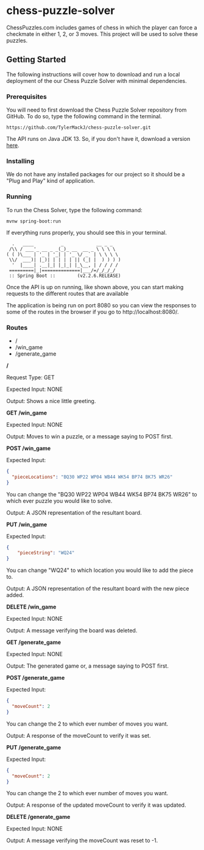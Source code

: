 # chess-puzzle-solver
ChessPuzzles.com includes games of chess in which the player can force a 
checkmate in either 1, 2, or 3 moves. This project will be used to solve 
these puzzles.

## Getting Started

The following instructions will cover how to download and run a local 
deployment of the our Chess Puzzle Solver with minimal dependencies.

### Prerequisites

You will need to first download the Chess Puzzle Solver repository from 
GitHub. To do so, type the following command in the terminal.

```
https://github.com/TylerMackJ/chess-puzzle-solver.git
```

The API runs on Java JDK 13. So, if you don't have it, download a version 
[here](https://www.oracle.com/java/technologies/javase-jdk13-downloads.html).

### Installing

We do not have any installed packages for our project so it should be a 
"Plug and Play" kind of application.

### Running

To run the Chess Solver, type the following command:

```
mvnw spring-boot:run
```

If everything runs properly, you should see this in your terminal.

```
  .   ____          _            __ _ _
 /\\ / ___'_ __ _ _(_)_ __  __ _ \ \ \ \
( ( )\___ | '_ | '_| | '_ \/ _` | \ \ \ \
 \\/  ___)| |_)| | | | | || (_| |  ) ) ) )
  '  |____| .__|_| |_|_| |_\__, | / / / /
 =========|_|==============|___/=/_/_/_/
 :: Spring Boot ::        (v2.2.6.RELEASE)

```

Once the API is up on running, like shown above, you can start making requests
to the different routes that are available

The application is being run on port 8080 so you can view the responses to 
some of the routes in the browser if you go to http://localhost:8080/.

### Routes
* /
* /win_game
* /generate_game

**/**

Request Type: GET

Expected Input: NONE

Output: Shows a nice little greeting.

**GET /win_game**

Expected Input: NONE

Output: Moves to win a puzzle, or a message saying to POST first.

**POST /win_game**

Expected Input: 

```json
{
  "pieceLocations": "BQ30 WP22 WP04 WB44 WK54 BP74 BK75 WR26"
}
```

You can change the "BQ30 WP22 WP04 WB44 WK54 BP74 BK75 WR26" to which ever puzzle you would like to solve.

Output: A JSON representation of the resultant board.

**PUT /win_game**

Expected Input:

```json
{
    "pieceString": "WQ24"
}
```

You can change "WQ24" to which location you would like to add the piece to.

Output: A JSON representation of the resultant board with the new piece added.

**DELETE /win_game**

Expected Input: NONE

Output: A message verifying the board was deleted.

**GET /generate_game**

Expected Input: NONE

Output: The generated game or, a message saying to POST first.

**POST /generate_game**

Expected Input: 

```json
{
  "moveCount": 2
}
```

You can change the 2 to which ever number of moves you want.

Output: A response of the moveCount to verify it was set.

**PUT /generate_game**

Expected Input:

```json
{
  "moveCount": 2
}
```

You can change the 2 to which ever number of moves you want.

Output: A response of the updated moveCount to verify it was updated.

**DELETE /generate_game**

Expected Input: NONE

Output: A message verifying the moveCount was reset to -1.